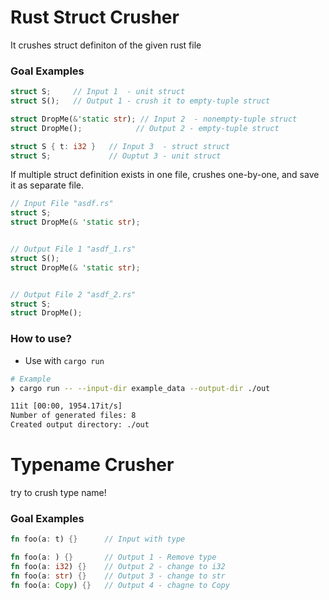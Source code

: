 # Rust Struct Crusher

It crushes struct definiton of the given rust file

### Goal Examples
```Rust
struct S;     // Input 1  - unit struct
struct S();   // Output 1 - crush it to empty-tuple struct

struct DropMe(&'static str); // Input 2  - nonempty-tuple struct
struct DropMe();            // Output 2 - empty-tuple struct

struct S { t: i32 }   // Input 3  - struct struct
struct S;             // Ouptut 3 - unit struct
```

If multiple struct definition exists in one file, crushes one-by-one, and save it as separate file.

```Rust
// Input File "asdf.rs"
struct S;
struct DropMe(& 'static str);


// Output File 1 "asdf_1.rs"
struct S();
struct DropMe(& 'static str);


// Output File 2 "asdf_2.rs"
struct S;
struct DropMe();
```

### How to use?
- Use with `cargo run`
```Bash
# Example
❯ cargo run -- --input-dir example_data --output-dir ./out

11it [00:00, 1954.17it/s]
Number of generated files: 8
Created output directory: ./out
```


# Typename Crusher

try to crush type name!

### Goal Examples
```Rust
fn foo(a: t) {}      // Input with type

fn foo(a: ) {}       // Output 1 - Remove type
fn foo(a: i32) {}    // Output 2 - change to i32
fn foo(a: str) {}    // Output 3 - change to str
fn foo(a: Copy) {}   // Output 4 - chagne to Copy
```
